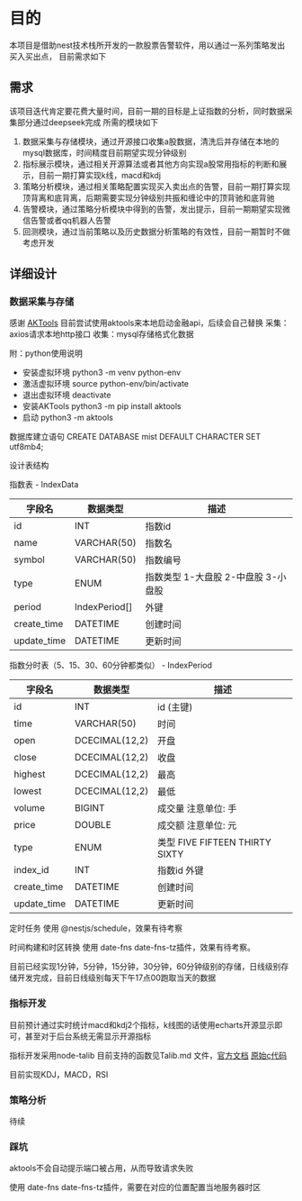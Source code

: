 # 目的

本项目是借助nest技术栈所开发的一款股票告警软件，用以通过一系列策略发出买入买出点，
目前需求如下

## 需求

该项目迭代肯定要花费大量时间，目前一期的目标是上证指数的分析，同时数据采集部分通过deepseek完成
所需的模块如下

1. 数据采集与存储模块，通过开源接口收集a股数据，清洗后并存储在本地的mysql数据库，时间精度目前期望实现分钟级别
2. 指标展示模块，通过相关开源算法或者其他方向实现a股常用指标的判断和展示，目前一期打算实现k线，macd和kdj
3. 策略分析模块，通过相关策略配置实现买入卖出点的告警，目前一期打算实现顶背离和底背离，后期需要实现分钟级别共振和缠论中的顶背驰和底背驰
4. 告警模块，通过策略分析模块中得到的告警，发出提示，目前一期期望实现微信告警或者qq机器人告警
5. 回测模块，通过当前策略以及历史数据分析策略的有效性，目前一期暂时不做考虑开发

## 详细设计

### 数据采集与存储

感谢 [AKTools](https://aktools.akfamily.xyz/#fastapi) 目前尝试使用aktools来本地启动金融api，后续会自己替换
采集：axios请求本地http接口
收集：mysql存储格式化数据

附：python使用说明

- 安装虚拟环境
  python3 -m venv python-env
- 激活虚拟环境
  source python-env/bin/activate
- 退出虚拟环境
  deactivate
- 安装AKTools
  python3 -m pip install aktools
- 启动
  python3 -m aktools

数据库建立语句 CREATE DATABASE mist DEFAULT CHARACTER SET utf8mb4;

设计表结构

指数表 - IndexData

| 字段名      | 数据类型      | 描述                                |
| ----------- | ------------- | ----------------------------------- |
| id          | INT           | 指数id                              |
| name        | VARCHAR(50)   | 指数名                              |
| symbol      | VARCHAR(50)   | 指数编号                            |
| type        | ENUM          | 指数类型 1-大盘股 2-中盘股 3-小盘股 |
| period      | IndexPeriod[] | 外键                                |
| create_time | DATETIME      | 创建时间                            |
| update_time | DATETIME      | 更新时间                            |

指数分时表（5、15、30、60分钟都类似） - IndexPeriod

| 字段名      | 数据类型       | 描述                           |
| ----------- | -------------- | ------------------------------ |
| id          | INT            | id (主键)                      |
| time        | VARCHAR(50)    | 时间                           |
| open        | DCECIMAL(12,2) | 开盘                           |
| close       | DCECIMAL(12,2) | 收盘                           |
| highest     | DCECIMAL(12,2) | 最高                           |
| lowest      | DCECIMAL(12,2) | 最低                           |
| volume      | BIGINT         | 成交量 注意单位: 手            |
| price       | DOUBLE         | 成交额 注意单位: 元            |
| type        | ENUM           | 类型 FIVE FIFTEEN THIRTY SIXTY |
| index_id    | INT            | 指数id 外键                    |
| create_time | DATETIME       | 创建时间                       |
| update_time | DATETIME       | 更新时间                       |

<!-- | vibration     | DCECIMAL(12,2) | 振幅          这两个指标不一定有                 |
| turnover_rate | DOUBLE         | 换手率                         | -->

定时任务 使用 @nestjs/schedule，效果有待考察

时间构建和时区转换 使用 date-fns date-fns-tz插件，效果有待考察。

目前已经实现1分钟，5分钟，15分钟，30分钟，60分钟级别的存储，日线级别存储开发完成，目前日线级别每天下午17点00跑取当天的数据

### 指标开发

目前预计通过实时统计macd和kdj2个指标，k线图的话使用echarts开源显示即可，甚至对于后台系统无需显示开源指标

指标开发采用node-talib 目前支持的函数见Talib.md 文件，[官方文档](https://github.com/oransel/node-talib) [原始c代码](https://ta-lib.org/)

目前实现KDJ，MACD，RSI

### 策略分析

待续

### 踩坑

aktools不会自动提示端口被占用，从而导致请求失败

使用 date-fns date-fns-tz插件，需要在对应的位置配置当地服务器时区
